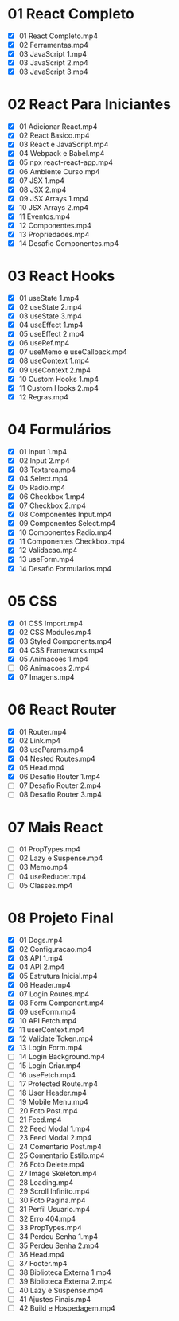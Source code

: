 # 01 React Completo

- [x] 01 React Completo.mp4
- [x] 02 Ferramentas.mp4
- [x] 03 JavaScript 1.mp4
- [x] 03 JavaScript 2.mp4
- [x] 03 JavaScript 3.mp4

# 02 React Para Iniciantes

- [x] 01 Adicionar React.mp4
- [x] 02 React Basico.mp4
- [x] 03 React e JavaScript.mp4
- [x] 04 Webpack e Babel.mp4
- [x] 05 npx react-react-app.mp4
- [x] 06 Ambiente Curso.mp4
- [x] 07 JSX 1.mp4
- [x] 08 JSX 2.mp4
- [x] 09 JSX Arrays 1.mp4
- [x] 10 JSX Arrays 2.mp4
- [x] 11 Eventos.mp4
- [x] 12 Componentes.mp4
- [x] 13 Propriedades.mp4
- [x] 14 Desafio Componentes.mp4

# 03 React Hooks

- [x] 01 useState 1.mp4
- [x] 02 useState 2.mp4
- [x] 03 useState 3.mp4
- [x] 04 useEffect 1.mp4
- [x] 05 useEffect 2.mp4
- [x] 06 useRef.mp4
- [x] 07 useMemo e useCallback.mp4
- [x] 08 useContext 1.mp4
- [x] 09 useContext 2.mp4
- [x] 10 Custom Hooks 1.mp4
- [x] 11 Custom Hooks 2.mp4
- [x] 12 Regras.mp4

# 04 Formulários

- [x] 01 Input 1.mp4
- [x] 02 Input 2.mp4
- [x] 03 Textarea.mp4
- [x] 04 Select.mp4
- [x] 05 Radio.mp4
- [x] 06 Checkbox 1.mp4
- [x] 07 Checkbox 2.mp4
- [x] 08 Componentes Input.mp4
- [x] 09 Componentes Select.mp4
- [x] 10 Componentes Radio.mp4
- [x] 11 Componentes Checkbox.mp4
- [x] 12 Validacao.mp4
- [x] 13 useForm.mp4
- [x] 14 Desafio Formularios.mp4

# 05 CSS

- [x] 01 CSS Import.mp4
- [x] 02 CSS Modules.mp4
- [x] 03 Styled Components.mp4
- [x] 04 CSS Frameworks.mp4
- [x] 05 Animacoes 1.mp4
- [ ] 06 Animacoes 2.mp4
- [x] 07 Imagens.mp4

# 06 React Router

- [x] 01 Router.mp4
- [x] 02 Link.mp4
- [x] 03 useParams.mp4
- [x] 04 Nested Routes.mp4
- [x] 05 Head.mp4
- [x] 06 Desafio Router 1.mp4
- [ ] 07 Desafio Router 2.mp4
- [ ] 08 Desafio Router 3.mp4

# 07 Mais React

- [ ] 01 PropTypes.mp4
- [ ] 02 Lazy e Suspense.mp4
- [ ] 03 Memo.mp4
- [ ] 04 useReducer.mp4
- [ ] 05 Classes.mp4

# 08 Projeto Final

- [x] 01 Dogs.mp4
- [x] 02 Configuracao.mp4
- [x] 03 API 1.mp4
- [x] 04 API 2.mp4
- [x] 05 Estrutura Inicial.mp4
- [x] 06 Header.mp4
- [x] 07 Login Routes.mp4
- [x] 08 Form Component.mp4
- [x] 09 useForm.mp4
- [x] 10 API Fetch.mp4
- [x] 11 userContext.mp4
- [x] 12 Validate Token.mp4  
- [x] 13 Login Form.mp4
- [ ] 14 Login Background.mp4
- [ ] 15 Login Criar.mp4
- [ ] 16 useFetch.mp4
- [ ] 17 Protected Route.mp4
- [ ] 18 User Header.mp4
- [ ] 19 Mobile Menu.mp4
- [ ] 20 Foto Post.mp4
- [ ] 21 Feed.mp4
- [ ] 22 Feed Modal 1.mp4
- [ ] 23 Feed Modal 2.mp4
- [ ] 24 Comentario Post.mp4
- [ ] 25 Comentario Estilo.mp4
- [ ] 26 Foto Delete.mp4
- [ ] 27 Image Skeleton.mp4
- [ ] 28 Loading.mp4
- [ ] 29 Scroll Infinito.mp4
- [ ] 30 Foto Pagina.mp4
- [ ] 31 Perfil Usuario.mp4
- [ ] 32 Erro 404.mp4
- [ ] 33 PropTypes.mp4
- [ ] 34 Perdeu Senha 1.mp4
- [ ] 35 Perdeu Senha 2.mp4
- [ ] 36 Head.mp4
- [ ] 37 Footer.mp4
- [ ] 38 Biblioteca Externa 1.mp4
- [ ] 39 Biblioteca Externa 2.mp4
- [ ] 40 Lazy e Suspense.mp4
- [ ] 41 Ajustes Finais.mp4
- [ ] 42 Build e Hospedagem.mp4
